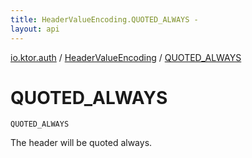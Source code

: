 ```yaml
---
title: HeaderValueEncoding.QUOTED_ALWAYS - 
layout: api
---
```


<div class='api-docs-breadcrumbs'><a href="../index.html">io.ktor.auth</a> / <a href="index.html">HeaderValueEncoding</a> / <a href="./-q-u-o-t-e-d_-a-l-w-a-y-s.html">QUOTED_ALWAYS</a></div>

# QUOTED_ALWAYS

<div class="signature"><code><span class="identifier">QUOTED_ALWAYS</span></code></div>

The header will be quoted always.

